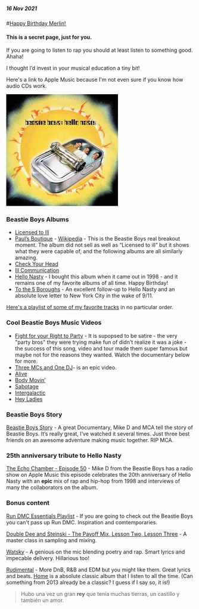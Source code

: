 ##### 16 Nov 2021
#[Happy Birthday Merlin!](?p=BeastieBoys)

#### This is a secret page, just for you. ####

If you are going to listen to rap you should at least listen to something good. Ahaha!

I thought I’d invest in your musical education a tiny bit!

Here's a link to Apple Music because I'm not even sure if you know how audio CDs work.

[![Hello Nasty](/images/post/2021/beastie_boys_hello_nasty_cover.jpg)](https://music.apple.com/ca/album/hello-nasty-deluxe/721224205)

### Beastie Boys Albums ###

* [Licensed to Ill](https://music.apple.com/ca/album/licensed-to-ill/1440912031)
* [Paul’s Boutique](https://music.apple.com/ca/album/pauls-boutique-20th-anniversary-remastered-edition/721276795) - [Wikipedia](https://en.wikipedia.org/wiki/Paul%27s_Boutique) - This is the Beastie Boys real breakout moment.  The album did not sell as well as “Licensed to ill” but it shows what they were capable of, and the following albums are all similarly amazing.
* [Check Your Head](https://music.apple.com/ca/album/check-your-head-deluxe-version-remastered/724303425)
* [Ill Communication](https://music.apple.com/ca/album/ill-communication-deluxe-version-remastered/72489984)
* [Hello Nasty](https://music.apple.com/ca/album/hello-nasty-deluxe/721224205) - I bought this album when it came out in 1998 - and it remains one of my favorite albums of all time.  Happy Birthday!	
* [To the 5 Boroughs](https://music.apple.com/ca/album/to-the-5-boroughs-deluxe-version/1467021108) - An excellent follow-up to Hello Nasty and an absolute love letter to New York City in the wake of 9/11.

[Here's a playlist of some of my favorite tracks](https://music.apple.com/ca/playlist/erics-favorite-beastie-boys-tracks/pl.u-pp6mTom62L) in no particular order.

### Cool Beastie Boys Music Videos ###

* [Fight for your Right to Party](https://www.youtube.com/watch?v=eBShN8qT4lk) - It is supopsed to be satire - the very "party bros" they were trying make fun of didn't realize it was a joke - the success of this song, video and tour made them super famous but maybe not for the reasons they wanted.  Watch the documentary below for more.
* [Three MCs and One DJ](https://youtu.be/XflfiylNNXY)- is an epic video.
* [Alive](https://youtu.be/JkeE2O15RFs)
* [Body Movin’](https://www.youtube.com/watch?v=uvRBUw_Ls2o)
* [Sabotage](https://www.youtube.com/watch?v=z5rRZdiu1UE)
* [Intergalactic](https://www.youtube.com/watch?v=qORYO0atB6g)
* [Hey Ladies](https://www.youtube.com/watch?v=Naf5uJYGoiU)

### Beastie Boys Story ###


[Beastie Boys Story](https://tv.apple.com/ca/movie/beastie-boys-story/umc.cmc.6d0mrskjsusw2jd2d228p88c2) - A great Documentary, Mike D and MCA tell the story of Beastie Boys. It’s really great, I’ve watched it several times.  Just three best friends on an awesome adventure making music together.   RIP MCA. 

### 25th anniversary tribute to Hello Nasty ###


[The Echo Chamber - Episode 50](https://music.apple.com/ca/station/hello-nasty/ra.1412422833) - Mike D from the Beastie Boys has a radio show on Apple Music this episode celebrates the 20th anniversary of Hello Nasty with an **epic** mix of rap and hip-hop from 1998 and interviews of many the collaborators on the album. 

### Bonus content ###


[Run DMC Essentials Playlist](https://music.apple.com/ca/playlist/run-dmc-essentials/pl.a0d7e257f2014d5ebde460c021e1c4f8) - If you are going to check out the Beastie Boys you can't pass up Run DMC.  Inspiration and comtemporaries.


[Double Dee and Steinski - The Payoff Mix, Lesson Two, Lesson Three](https://music.apple.com/ca/album/what-does-it-all-mean-1983-2006-retrospective/279671257) - A master class in sampling and mixing.
 
 
[Watsky](https://music.apple.com/ca/artist/watsky/340587935) - A genious on the mic blending poetry and rap. Smart lyrics and impecable delivery. Hillarious too!


[Rudimental](https://music.apple.com/ca/playlist/rudimental-essentials/pl.30cee658a239437c87ae495c48871612) - More DnB, R&B and EDM but you might like them. Great lyrics and beats. [Home](https://music.apple.com/ca/album/home-deluxe-edition/666989860) is a absolute classic album that I listen to all the time. (Can something from 2013 already be a classic?  I guess if I say so, it is!)


> Hubo una vez un gran **rey** que tenía muchas tierras, un castillo y también un amor.
 

